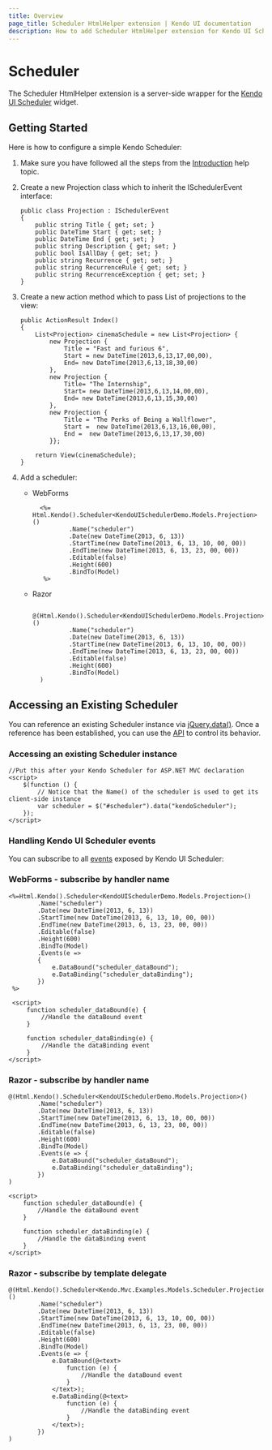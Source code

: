 ```yaml
---
title: Overview
page_title: Scheduler HtmlHelper extension | Kendo UI documentation
description: How to add Scheduler HtmlHelper extension for Kendo UI Scheduler widget and operate values, access and existing server-side wrapper.
---
```


# Scheduler

The Scheduler HtmlHelper extension is a server-side wrapper for the [Kendo UI Scheduler](/api/web/scheduler) widget.



## Getting Started

Here is how to configure a simple Kendo Scheduler:

1.  Make sure you have followed all the steps from the [Introduction](/getting-started/using-kendo-with/aspnet-mvc/introduction) help topic.

2.  Create a new Projection class which to inherit the ISchedulerEvent interface:


        public class Projection : ISchedulerEvent
        {
            public string Title { get; set; }
            public DateTime Start { get; set; }
            public DateTime End { get; set; }
            public string Description { get; set; }
            public bool IsAllDay { get; set; }
            public string Recurrence { get; set; }
            public string RecurrenceRule { get; set; }
            public string RecurrenceException { get; set; }
        }



2.  Create a new action method which to pass List of projections to the view:

        public ActionResult Index()
        {
            List<Projection> cinemaSchedule = new List<Projection> {
                new Projection {
                    Title = "Fast and furious 6",
                    Start = new DateTime(2013,6,13,17,00,00),
                    End= new DateTime(2013,6,13,18,30,00)
                },
                new Projection {
                    Title= "The Internship",
                    Start= new DateTime(2013,6,13,14,00,00),
                    End= new DateTime(2013,6,13,15,30,00)
                },
                new Projection {
                    Title = "The Perks of Being a Wallflower",
                    Start =  new DateTime(2013,6,13,16,00,00),
                    End =  new DateTime(2013,6,13,17,30,00)
                }};

            return View(cinemaSchedule);
        }
3.  Add a scheduler:
    - WebForms

            <%= Html.Kendo().Scheduler<KendoUISchedulerDemo.Models.Projection>()
                    .Name("scheduler")
                    .Date(new DateTime(2013, 6, 13))
                    .StartTime(new DateTime(2013, 6, 13, 10, 00, 00))
                    .EndTime(new DateTime(2013, 6, 13, 23, 00, 00))
                    .Editable(false)
                    .Height(600)
                    .BindTo(Model)
             %>
    - Razor

            @(Html.Kendo().Scheduler<KendoUISchedulerDemo.Models.Projection>()
                    .Name("scheduler")
                    .Date(new DateTime(2013, 6, 13))
                    .StartTime(new DateTime(2013, 6, 13, 10, 00, 00))
                    .EndTime(new DateTime(2013, 6, 13, 23, 00, 00))
                    .Editable(false)
                    .Height(600)
                    .BindTo(Model)
            )

## Accessing an Existing Scheduler

You can reference an existing Scheduler instance via [jQuery.data()](http://api.jquery.com/jQuery.data/).
Once a reference has been established, you can use the [API](/api/web/scheduler#methods) to control its behavior.


### Accessing an existing Scheduler instance

    //Put this after your Kendo Scheduler for ASP.NET MVC declaration
    <script>
        $(function () {
            // Notice that the Name() of the scheduler is used to get its client-side instance
            var scheduler = $("#scheduler").data("kendoScheduler");
        });
    </script>


### Handling Kendo UI Scheduler events

You can subscribe to all [events](/api/web/scheduler#events) exposed by Kendo UI Scheduler:



### WebForms - subscribe by handler name

    <%=Html.Kendo().Scheduler<KendoUISchedulerDemo.Models.Projection>()
            .Name("scheduler")
            .Date(new DateTime(2013, 6, 13))
            .StartTime(new DateTime(2013, 6, 13, 10, 00, 00))
            .EndTime(new DateTime(2013, 6, 13, 23, 00, 00))
            .Editable(false)
            .Height(600)
            .BindTo(Model)
            .Events(e =>
            {
                e.DataBound("scheduler_dataBound");
                e.DataBinding("scheduler_dataBinding");
            })
     %>

     <script>
         function scheduler_dataBound(e) {
             //Handle the dataBound event
         }

         function scheduler_dataBinding(e) {
             //Handle the dataBinding event
         }
    </script>


### Razor - subscribe by handler name

    @(Html.Kendo().Scheduler<KendoUISchedulerDemo.Models.Projection>()
            .Name("scheduler")
            .Date(new DateTime(2013, 6, 13))
            .StartTime(new DateTime(2013, 6, 13, 10, 00, 00))
            .EndTime(new DateTime(2013, 6, 13, 23, 00, 00))
            .Editable(false)
            .Height(600)
            .BindTo(Model)
            .Events(e => {
                e.DataBound("scheduler_dataBound");
                e.DataBinding("scheduler_dataBinding");
            })
    )

    <script>
        function scheduler_dataBound(e) {
            //Handle the dataBound event
        }

        function scheduler_dataBinding(e) {
            //Handle the dataBinding event
        }
    </script>


### Razor - subscribe by template delegate

    @(Html.Kendo().Scheduler<Kendo.Mvc.Examples.Models.Scheduler.Projection>()
            .Name("scheduler")
            .Date(new DateTime(2013, 6, 13))
            .StartTime(new DateTime(2013, 6, 13, 10, 00, 00))
            .EndTime(new DateTime(2013, 6, 13, 23, 00, 00))
            .Editable(false)
            .Height(600)
            .BindTo(Model)
            .Events(e => {
                e.DataBound(@<text>
                    function (e) {
                        //Handle the dataBound event
                    }
                </text>);
                e.DataBinding(@<text>
                    function (e) {
                        //Handle the dataBinding event
                    }
                </text>);
            })
    )
